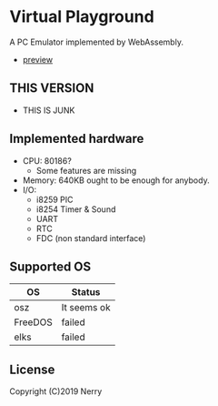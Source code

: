 # Virtual Playground

A PC Emulator implemented by WebAssembly.

- [preview](https://nerry.jp/vpc/)

## THIS VERSION

- THIS IS JUNK

## Implemented hardware

- CPU: 80186?
  - Some features are missing
- Memory: 640KB ought to be enough for anybody.
- I/O:
  - i8259 PIC
  - i8254 Timer & Sound
  - UART
  - RTC
  - FDC (non standard interface)

## Supported OS

|OS|Status|
|-|-|
|osz|It seems ok|
|FreeDOS|failed|
|elks|failed|

## License

Copyright (C)2019 Nerry
